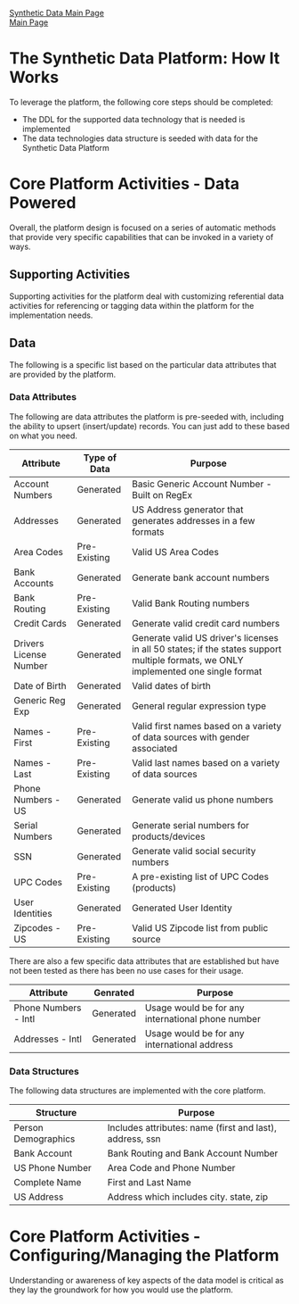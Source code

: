 <a href="./Data-SyntheticData.md" target="_blank">Synthetic Data Main Page</a></br>
<a href="../README.md" target="_blank">Main Page</a>

# The Synthetic Data Platform: How It Works
To leverage the platform, the following core steps should be completed:
- The DDL for the supported data technology that is needed is implemented
- The data technologies data structure is seeded with data for the Synthetic Data Platform

# Core Platform Activities - Data Powered
Overall, the platform design is focused on a series of automatic methods that provide very 
specific capabilities that can be invoked in a variety of ways.

## Supporting Activities
Supporting activities for the platform deal with customizing referential data activities for 
referencing or tagging data within the platform for the implementation needs.

## Data
The following is a specific list based on the particular data attributes that are provided by the 
platform.

### Data Attributes
The following are data attributes the platform is pre-seeded with, including the ability to 
upsert (insert/update) records. You can just add to these based on what you need.

| Attribute              | Type of Data |Purpose | 
|------------------------|--------------|--------|
| Account Numbers        | Generated        |Basic Generic Account Number - Built on RegEx|
| Addresses              | Generated        |US Address generator that generates addresses in a few formats| 
| Area Codes             | Pre-Existing      |Valid US Area Codes|
| Bank Accounts          | Generated      |Generate bank account numbers|
| Bank Routing           | Pre-Existing        |Valid Bank Routing numbers|
| Credit Cards           | Generated        |Generate valid credit card numbers|
| Drivers License Number | Generated        |Generate valid US driver's licenses in all 50 states; if the states support multiple formats, we ONLY implemented one single format|
| Date of Birth          | Generated        |Valid dates of birth|
| Generic Reg Exp        | Generated        |General regular expression type|
| Names - First          | Pre-Existing | Valid first names based on a variety of data sources with gender associated|
| Names - Last           | Pre-Existing |Valid last names based on a variety of data sources|
| Phone Numbers - US     | Generated        |Generate valid us phone numbers|
| Serial Numbers         | Generated        |Generate serial numbers for products/devices|
| SSN                    | Generated        |Generate valid social security numbers|
| UPC Codes              | Pre-Existing|A pre-existing list of UPC Codes (products)|
| User Identities        | Generated         |Generated User Identity|
| Zipcodes - US          | Pre-Existing|Valid US Zipcode list from public source|

There are also a few specific data attributes that are established but have not been tested as there 
has been no use cases for their usage.

| Attribute           | Genrated |Purpose | 
|---------------------|---------|---------|
| Phone Numbers - Intl |Generated| Usage would be for any international phone number        |
| Addresses - Intl     |Generated|Usage would be for any international address |

### Data Structures
The following data structures are implemented with the core platform.

| Structure           | Purpose                                                  | 
|---------------------|----------------------------------------------------------|
| Person Demographics | Includes attributes: name (first and last), address, ssn |
| Bank Account        | Bank Routing and Bank Account Number                     |
| US Phone Number     | Area Code and Phone Number                               |
| Complete Name       | First and Last Name                                      |
| US Address          | Address which includes city. state, zip                  |

# Core Platform Activities - Configuring/Managing the Platform
Understanding or awareness of key aspects of the data model is critical as they lay the groundwork for how you would use the platform.



